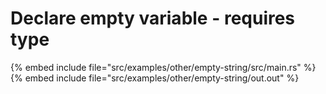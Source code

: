 # Declare empty variable - requires type

{% embed include file="src/examples/other/empty-string/src/main.rs" %}
{% embed include file="src/examples/other/empty-string/out.out" %}


